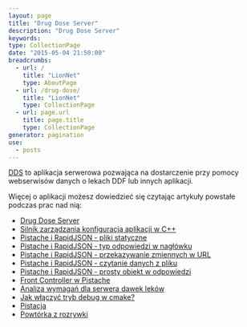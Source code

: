 ```yaml
---
layout: page
title: "Drug Dose Server"
description: "Drug Dose Server"
keywords: 
type: CollectionPage
date: "2015-05-04 21:50:00"
breadcrumbs:
  - url: /
    title: "LionNet"
    type: AboutPage
  - url: /drug-dose/
    title: "LionNet"
    type: CollectionPage
  - url: page.url
    title: page.title
    type: CollectionPage
generator: pagination
use:
  - posts
---
```


[DDS][1] to aplikacja serwerowa pozwająca na dostarczenie przy pomocy webserwisów danych o lekach DDF lub innych
aplikacji.

Więcej o aplikacji możesz dowiedzieć się czytając artykuły powstałe podczas prac nad nią:

* [Drug Dose Server](/drug-dose/server/)
 * [Silnik zarządzania konfiguracją aplikacji w C++](../2017/04/15/silnik-zarzadzania-konfiguracja-aplikacji-w-c++.html)
 * [Pistache i RapidJSON - pliki statyczne](../2017/04/14/pistache-i-rapidjson-pliki-statyczne.html)
 * [Pistache i RapidJSON - typ odpowiedzi w nagłówku](../2017/04/09/pistache-i-rapidjson-typ-odpowiedzi-w-naglowku.html)
 * [Pistache i RapidJSON - przekazywanie zmiennych w URL](../2017/04/08/pistache-i-rapidjson-przekazywanie-zmiennych-w-url.html)
 * [Pistache i RapidJSON - czytanie danych z pliku](../2017/03/30/pistache-i-rapidjson-czytanie-danych-z-pliku.html)
 * [Pistache i RapidJSON - prosty obiekt w odpowiedzi](../2017/03/28/pistache-i-rapidjson-prosty-obiekt-json-w-odpowiedzi.html)
 * [Front Controller w Pistache](../2017/03/25/front-controller-w-pistache.html)
 * [Analiza wymagań dla serwera dawek leków](../2017/03/20/analiza-wymagan-dla-serwera-dawek-lekow.html)
 * [Jak włączyć tryb debug w cmake?](../2017/03/15/jak-wlaczyc-tryb-debug-w-cmake.html)
 * [Pistacja](../2017/03/14/pistacja.html)
 * [Powtórka z rozrywki](../2017/03/01/powtorka-z-rozrywki.html)
 
[1]: https://github.com/maciejlew/drug-dose-server
